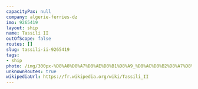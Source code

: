 ```yaml
---
capacityPax: null
company: algerie-ferries-dz
imo: 9265419
layout: ship
name: Tassili II
outOfScope: false
routes: []
slug: tassili-ii-9265419
tags:
- ship
photo: /img/300px-%D8%A8%D8%A7%D8%AE%D8%B1%D8%A9_%D8%AC%D8%B2%D8%A7%D8%A6%D8%B1%D9%8A%D8%A9_%D9%81%D9%8A_%D9%85%D9%8A%D9%86%D8%A7%D8%A1_%D8%B9%D9%86%D8%A7%D8%A8%D8%A9_%D8%A7%D9%84%D8%B9%D8%A7%D9%84%D9%85%D9%8A.jpeg
unknownRoutes: true
wikipediaUrl: https://fr.wikipedia.org/wiki/Tassili_II
---
```

